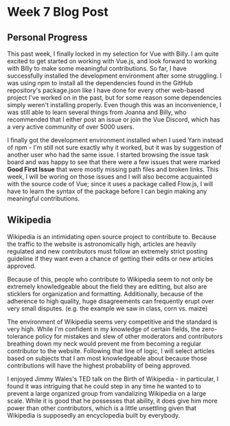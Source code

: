 # Week 7 Blog Post

## Personal Progress

This past week, I finally locked in my selection for Vue with Billy. I am quite excited to get started on working with Vue.js,
and look forward to working with Billy to make some meaningful contributions. So far, I have successfully installed the development
environment after some struggling. I was using npm to install all the dependencies found in the GitHub repository's package.json
like I have done for every other web-based project I've worked on in the past, but for some reason some dependencies simply
weren't installing properly. Even though this was an inconvenience, I was still able to learn several things from Joanna
and Billy, who recommended that I either post an issue or join the Vue Discord, which has a very active community of over 
5000 users.

I finally got the development environment installed when I used Yarn instead of npm - I'm still not sure exactly why
it worked, but it was by suggestion of another user who had the same issue. I started browsing the issue task board
and was happy to see that there were a few issues that were marked **Good First Issue** that were mostly missing path files
and broken links. This week, I will be woring on those issues and I will also become acquainted with the source code of Vue; since
it uses a package called Flow.js, I will have to learn the syntax of the package before I can begin making any meaningful
contributions.

## Wikipedia

Wikipedia is an intimidating open source project to contribute to. Because the traffic to the website is astronomically high,
articles are heavily regulated and new contributors must follow an extremely strict posting guideline if they want even 
a chance of getting their edits or new articles approved.

Because of this, people who contribute to Wikipedia seem to not only be extremely knowledgeable about the field they are
editting, but also are sticklers for organization and formatting. Additionally, because of the adherence to high quality,
huge disagreements can frequently erupt over very small disputes. (e.g. the example we saw in class, corn vs. maize)

The environment of Wikipedia seems very competitive and the standard is very high. While I'm confident in my knowledge of
certain fields, the zero-tolerance policy for mistakes and slew of other moderators and contributors breathing down my neck
would prevent me from becoming a regular contributor to the website. Following that line of logic, I will select articles based on subjects that I am most knowledgeable about because those contributions
will have the highest probability of being approved.

I enjoyed Jimmy Wales's TED talk on the Birth of Wikipedia - in particular, I found it was intriguing that he could step in
any time he wanted to to prevent a large organized group from vandalizing Wikipedia on a large scale. While it is good that
he possesses that ability, it does give him more power than other contributors, which is a little unsettling given that
Wikipedia is supposedly an encyclopedia built by everybody.
